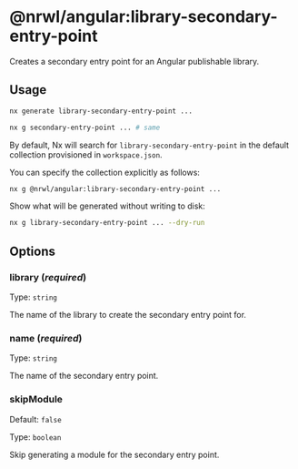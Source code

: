 # @nrwl/angular:library-secondary-entry-point

Creates a secondary entry point for an Angular publishable library.

## Usage

```bash
nx generate library-secondary-entry-point ...
```

```bash
nx g secondary-entry-point ... # same
```

By default, Nx will search for `library-secondary-entry-point` in the default collection provisioned in `workspace.json`.

You can specify the collection explicitly as follows:

```bash
nx g @nrwl/angular:library-secondary-entry-point ...
```

Show what will be generated without writing to disk:

```bash
nx g library-secondary-entry-point ... --dry-run
```

## Options

### library (_**required**_)

Type: `string`

The name of the library to create the secondary entry point for.

### name (_**required**_)

Type: `string`

The name of the secondary entry point.

### skipModule

Default: `false`

Type: `boolean`

Skip generating a module for the secondary entry point.
